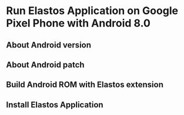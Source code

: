 Run Elastos Application on Google Pixel Phone with Android 8.0
==============================================================

## About Android version

## About Android patch

## Build Android ROM with Elastos extension

## Install Elastos Application 
